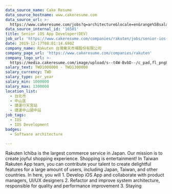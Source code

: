 ```yaml
---
data_source_name: Cake Resume
data_source_hostname: www.cakeresume.com
data_source_url: >-
  https://www.cakeresume.com/jobs?q=architecture&locale=en&range%5Bsalary_range%5D%5Bmin%5D=1000000&page=4
data_source_internal_id: '16501'
title: Senior iOS App Developer(DEV)
job_url: 'https://www.cakeresume.com/companies/rakuten/jobs/senior-ios-app-engineer-dev'
date: 2019-12-17T08:01:14.690Z
company_name: Rakuten 台灣樂天市場股份有限公司
company_page_url: 'https://www.cakeresume.com/companies/rakuten'
company_logo_url: >-
  https://media.cakeresume.com/image/upload/s--t4W-BvbD--/c_pad,fl_png8,h_200,w_200/v1530508051/rh4kfcfpvkv9vlojrxzs.png
salary_text: TWD1000000 - TWD1300000
salary_currency: TWD
salary_type: per_year
salary_min: 1000000
salary_max: 1300000
location_list:
  - 台北市
  - 中山區
  - 捷運行天宮站
  - 捷運中山國中站
job_tags:
  - IOS
  - IOS Development
badges:
  - Software architecture

---
```


Rakuten Ichiba is the largest commerce service in Japan. Our mission is to create joyful shopping experience. Shopping is entertainment! In Taiwan Rakuten App team, you can contribute your talent to create delightful features for a large amount of users, including Japan, Taiwan, and other countries. In here, you will 1. Develop iOS App and collaborate with product managers, UI/UX designers 2. Refactor and improve system architecture, responsible for quality and performance improvement 3. Staying